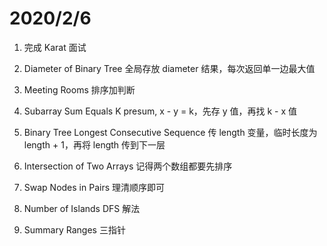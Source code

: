 # 2020/2/6

1. 完成 Karat 面试

1181. Diameter of Binary Tree
全局存放 diameter 结果，每次返回单一边最大值

920. Meeting Rooms
排序加判断

838. Subarray Sum Equals K
presum, x - y = k，先存 y 值，再找 k - x 值

595. Binary Tree Longest Consecutive Sequence
传 length 变量，临时长度为 length + 1，再将 length 传到下一层

547. Intersection of Two Arrays
记得两个数组都要先排序

451. Swap Nodes in Pairs
理清顺序即可

433. Number of Islands
DFS 解法

1315. Summary Ranges
三指针
